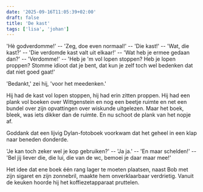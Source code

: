 ```yaml
---
date: '2025-09-16T11:05:39+02:00'
draft: false
title: 'De kast'
tags: ['lisa', 'johan']
---
```


'Hè godverdomme!' -- 'Zeg, doe even normaal!' -- 'Die kast!' -- 'Wat, die kast?' -- 'Die verdomde kast valt uit elkaar!' -- 'Wat heb je ermee gedaan dan?' -- 'Verdomme!' -- 'Heb je 'm vol lopen stoppen? Heb je lopen proppen? Stomme idioot dat je bent, dat kun je zelf toch wel bedenken dat dat niet goed gaat!'

'Bedankt,' zei hij, 'voor het meedenken.'

Hij had de kast vol lopen stoppen, hij had erin zitten proppen. Hij had een plank vol boeken over Wittgenstein en nog een beetje ruimte en net een bundel over zijn opvattingen over wiskunde uitgelezen. Maar het boek, bleek, was iets dikker dan de ruimte. En nu schoot de plank van het nopje af. 

Goddank dat een lijvig Dylan-fotoboek voorkwam dat het geheel in een klap naar beneden donderde.

'Je kan toch zeker wel je kop gebruiken?' -- 'Ja ja.' -- 'En maar schelden!' -- 'Bel jij liever die, die lui, die van de wc, bemoei je daar maar mee!'

Het idee dat ene boek één rang lager te moeten plaatsen, naast Bob met zijn sigaret en zijn zonnebril, maakte hem onverklaarbaar verdrietig. Vanuit de keuken hoorde hij het koffiezetapparaat pruttelen. 
